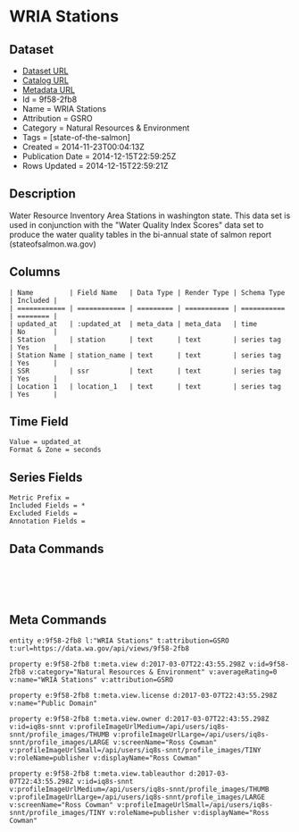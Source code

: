 # WRIA Stations

## Dataset

* [Dataset URL](https://data.wa.gov/api/views/9f58-2fb8/rows.json?max_rows=100)
* [Catalog URL](https://catalog.data.gov/dataset/wria-stations-bbde4)
* [Metadata URL](https://data.wa.gov/api/views/9f58-2fb8)
* Id = 9f58-2fb8
* Name = WRIA Stations
* Attribution = GSRO
* Category = Natural Resources & Environment
* Tags = [state-of-the-salmon]
* Created = 2014-11-23T00:04:13Z
* Publication Date = 2014-12-15T22:59:25Z
* Rows Updated = 2014-12-15T22:59:21Z

## Description

Water Resource Inventory Area Stations in washington state. This data set is used in conjunction with the "Water Quality Index Scores" data set to produce the water quality tables in the bi-annual state of salmon report (stateofsalmon.wa.gov)

## Columns

```ls
| Name         | Field Name   | Data Type | Render Type | Schema Type | Included | 
| ============ | ============ | ========= | =========== | =========== | ======== | 
| updated_at   | :updated_at  | meta_data | meta_data   | time        | No       | 
| Station      | station      | text      | text        | series tag  | Yes      | 
| Station Name | station_name | text      | text        | series tag  | Yes      | 
| SSR          | ssr          | text      | text        | series tag  | Yes      | 
| Location 1   | location_1   | text      | text        | series tag  | Yes      | 
```

## Time Field

```ls
Value = updated_at
Format & Zone = seconds
```

## Series Fields

```ls
Metric Prefix = 
Included Fields = *
Excluded Fields = 
Annotation Fields = 
```

## Data Commands

```ls





```

## Meta Commands

```ls
entity e:9f58-2fb8 l:"WRIA Stations" t:attribution=GSRO t:url=https://data.wa.gov/api/views/9f58-2fb8

property e:9f58-2fb8 t:meta.view d:2017-03-07T22:43:55.298Z v:id=9f58-2fb8 v:category="Natural Resources & Environment" v:averageRating=0 v:name="WRIA Stations" v:attribution=GSRO

property e:9f58-2fb8 t:meta.view.license d:2017-03-07T22:43:55.298Z v:name="Public Domain"

property e:9f58-2fb8 t:meta.view.owner d:2017-03-07T22:43:55.298Z v:id=iq8s-snnt v:profileImageUrlMedium=/api/users/iq8s-snnt/profile_images/THUMB v:profileImageUrlLarge=/api/users/iq8s-snnt/profile_images/LARGE v:screenName="Ross Cowman" v:profileImageUrlSmall=/api/users/iq8s-snnt/profile_images/TINY v:roleName=publisher v:displayName="Ross Cowman"

property e:9f58-2fb8 t:meta.view.tableauthor d:2017-03-07T22:43:55.298Z v:id=iq8s-snnt v:profileImageUrlMedium=/api/users/iq8s-snnt/profile_images/THUMB v:profileImageUrlLarge=/api/users/iq8s-snnt/profile_images/LARGE v:screenName="Ross Cowman" v:profileImageUrlSmall=/api/users/iq8s-snnt/profile_images/TINY v:roleName=publisher v:displayName="Ross Cowman"
```